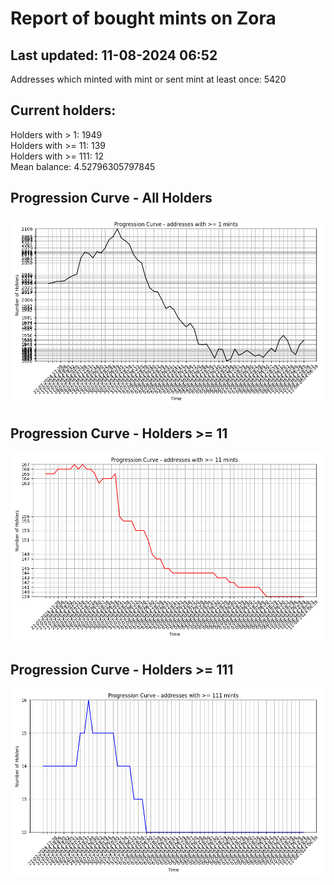 # Report of bought mints on Zora
## Last updated: 11-08-2024 06:52
Addresses which minted with mint or sent mint at least once: 5420

## Current holders:
Holders with > 1: 1949  
Holders with >= 11: 139  
Holders with >= 111: 12  
Mean balance: 4.52796305797845  

## Progression Curve - All Holders
![addresses with >= 1 mint](progression_curve_all.png)
## Progression Curve - Holders >= 11
![addresses with >= 11 mints](progression_curve_gt_11.png)
## Progression Curve - Holders >= 111
![addresses with >= 111 mints](progression_curve_gt_111.png)
